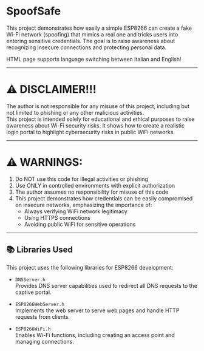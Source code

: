 # SpoofSafe

This project demonstrates how easily a simple ESP8266 can create a fake Wi-Fi network (spoofing) that mimics a real one and tricks users into entering sensitive credentials. The goal is to raise awareness about recognizing insecure connections and protecting personal data.

HTML page supports language switching between Italian and English!

------------------------------------------------------------------------------
# ⚠️ DISCLAIMER!!!

The author is not responsible for any misuse of this project, including but not limited to phishing or any other malicious activities.  
This project is intended solely for educational and ethical purposes to raise awareness about Wi-Fi security risks.
It shows how to create a realistic login portal to highlight cybersecurity risks in public WiFi networks.

------------------------------------------------------------------------------

 # ⚠️ WARNINGS:
  1. Do NOT use this code for illegal activities or phishing
  2. Use ONLY in controlled environments with explicit authorization
  3. The author assumes no responsibility for misuse of this code
  4. This project demonstrates how credentials can be easily compromised
     on insecure networks, emphasizing the importance of:
     - Always verifying WiFi network legitimacy
     - Using HTTPS connections
     - Avoiding public WiFi for sensitive operations

------------------------------------------------------------------------------
## 📚 Libraries Used

This project uses the following libraries for ESP8266 development:

- `DNSServer.h`  
  Provides DNS server capabilities used to redirect all DNS requests to the captive portal.

- `ESP8266WebServer.h`  
  Implements the web server to serve web pages and handle HTTP requests from clients.

- `ESP8266WiFi.h`  
  Enables Wi-Fi functions, including creating an access point and managing connections.
